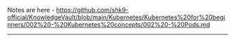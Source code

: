 
Notes are here - https://github.com/shk9-official/KnowledgeVault/blob/main/Kubernetes/Kubernetes%20for%20beginners/002%20-%20Kubernetes%20concepts/002%20-%20Pods.md


---
